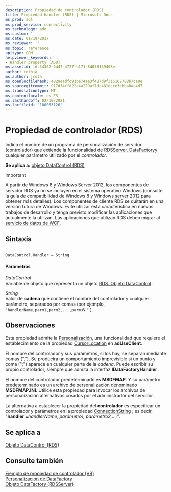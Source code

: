 ```yaml
---
description: Propiedad de controlador (RDS)
title: Propiedad Handler (RDS) | Microsoft Docs
ms.prod: sql
ms.prod_service: connectivity
ms.technology: ado
ms.custom: ''
ms.date: 01/19/2017
ms.reviewer: ''
ms.topic: reference
apitype: COM
helpviewer_keywords:
- Handler property [ADO]
ms.assetid: fdc34362-6d47-4727-b171-8d033159408e
author: rothja
ms.author: jroth
ms.openlocfilehash: 4829eadfc91be74ae3f487d9f315162788b7ca0e
ms.sourcegitcommit: 917df4ffd22e4a229af7dc481dcce3ebba0aa4d7
ms.translationtype: MT
ms.contentlocale: es-ES
ms.lasthandoff: 02/10/2021
ms.locfileid: "100053126"
---
```

# <a name="handler-property-rds"></a>Propiedad de controlador (RDS)
Indica el nombre de un programa de personalización de servidor (controlador) que extiende la funcionalidad de [RDSServer. DataFactory](./datafactory-object-rdsserver.md)y cualquier parámetro utilizado por el *controlador*.  
  
 **Se aplica a:** [objeto DataControl (RDS)](./datacontrol-object-rds.md)  
  
> [!IMPORTANT]
>  A partir de Windows 8 y Windows Server 2012, los componentes de servidor RDS ya no se incluyen en el sistema operativo Windows (consulte la guía de compatibilidad de Windows 8 y [Windows server 2012](https://www.microsoft.com/download/details.aspx?id=27416) para obtener más detalles). Los componentes de cliente RDS se quitarán en una versión futura de Windows. Evite utilizar esta característica en nuevos trabajos de desarrollo y tenga previsto modificar las aplicaciones que actualmente la utilizan. Las aplicaciones que utilizan RDS deben migrar al [servicio de datos de WCF](/dotnet/framework/wcf/).  
  
## <a name="syntax"></a>Sintaxis  
  
```  
  
DataControl.Handler = String  
```  
  
#### <a name="parameters"></a>Parámetros  
 *DataControl*  
 Variable de objeto que representa un objeto [RDS. Objeto DataControl](./datacontrol-object-rds.md) .  
  
 *String*  
 Valor de **cadena** que contiene el nombre del controlador y cualquier parámetro, separados por comas (por ejemplo, `"handlerName,parm1,parm2,...,parm` *N* `"` ).  
  
## <a name="remarks"></a>Observaciones  
 Esta propiedad admite la [Personalización](../../guide/remote-data-service/datafactory-customization.md), una funcionalidad que requiere el establecimiento de la propiedad [CursorLocation](../ado-api/cursorlocation-property-ado.md) en **adUseClient**.  
  
 El nombre del controlador y sus parámetros, si los hay, se separan mediante comas (","). Se producirá un comportamiento imprevisible si un punto y coma (";") aparece en cualquier parte de la *cadena*. Puede escribir su propio controlador, siempre que admita la interfaz **IDataFactoryHandler** .  
  
 El nombre del controlador predeterminado es **MSDFMAP.** Y su parámetro predeterminado es un archivo de personalización denominado **MSDFMAP.INI**. Utilice esta propiedad para invocar los archivos de personalización alternativos creados por el administrador del servidor.  
  
 La alternativa a establecer la propiedad del **controlador** es especificar un controlador y parámetros en la propiedad [ConnectionString](../ado-api/connectionstring-property-ado.md) ; es decir, "**handler =**_handlerName, parámetro1, parámetro2,...;_".  
  
## <a name="applies-to"></a>Se aplica a  
 [Objeto DataControl (RDS)](./datacontrol-object-rds.md)  
  
## <a name="see-also"></a>Consulte también  
 [Ejemplo de propiedad de controlador (VB)](./handler-property-example-vb.md)   
 [Personalización de DataFactory](../../guide/remote-data-service/datafactory-customization.md)   
 [Objeto DataFactory (RDSServer)](./datafactory-object-rdsserver.md)